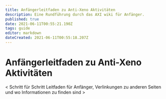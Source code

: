 ```yaml
---
title: Anfängerleitfaden zu Anti-Xeno Aktivitäten
description: Eine Rundführung durch das AXI wiki für Anfänger.
published: true
date: 2021-06-11T00:55:21.190Z
tags: guide
editor: markdown
dateCreated: 2021-06-11T00:55:18.207Z
---
```


# Anfängerleitfaden zu Anti-Xeno Aktivitäten


< Schritt für Schritt Leitfaden für Anfänger, Verlinkungen zu anderen Seiten und wo Informationen zu finden sind >